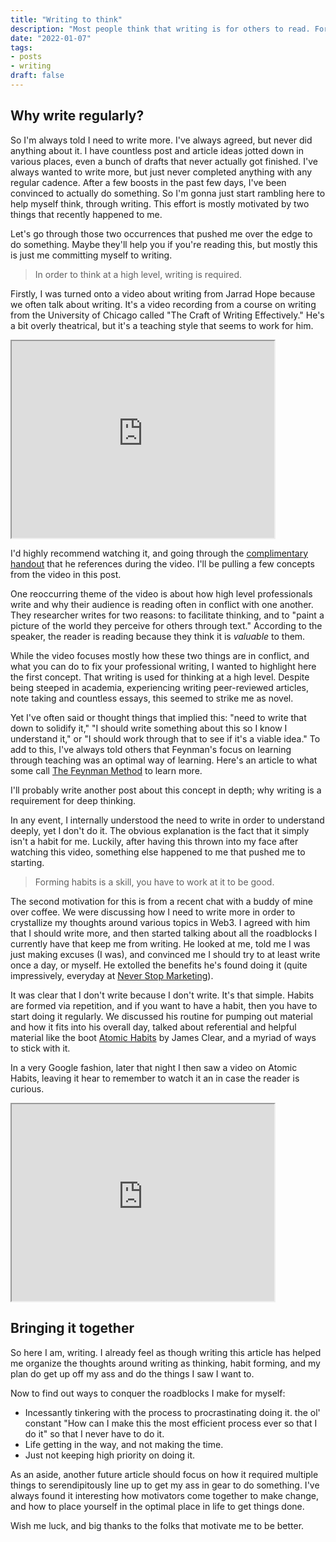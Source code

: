 ```yaml
---
title: "Writing to think"
description: "Most people think that writing is for others to read. For deep thinkers, writing is required to think."
date: "2022-01-07"
tags: 
- posts
- writing
draft: false
---
```


## Why write regularly?

So I'm always told I need to write more. I've always agreed, but never did anything about it. I have countless post and article ideas jotted down in various places, even a bunch of drafts that never actually got finished. I've always wanted to write more, but just never completed anything with any regular cadence. After a few boosts in the past few days, I've been convinced to actually do something. So I'm gonna just start rambling here to help myself think, through writing. This effort is mostly motivated by two things that recently happened to me. 

Let's go through those two occurrences that pushed me over the edge to do something. Maybe they'll help you if you're reading this, but mostly this is just me committing myself to writing. 

> In order to think at a high level, writing is required.

Firstly, I was turned onto a video about writing from Jarrad Hope because we often talk about writing. It's a video recording from a course on writing from the University of Chicago called "The Craft of Writing Effectively." He's a bit overly theatrical, but it's a teaching style that seems to work for him. 

<iframe width="420" height="315"
src="https://www.youtube.com/embed/vtIzMaLkCaM">
</iframe>

I'd highly recommend watching it, and going through the [complimentary handout](https://cpb-us-w2.wpmucdn.com/u.osu.edu/dist/5/7046/files/2014/10/UnivChic_WritingProg-1grt232.pdf) that he references during the video. I'll be pulling a few concepts from the video in this post. 

One reoccurring theme of the video is about how high level professionals write and why their audience is reading often in conflict with one another. They researcher writes for two reasons: to facilitate thinking, and to "paint a picture of the world they perceive for others through text." According to the speaker, the reader is reading because they think it is _valuable_ to them. 

While the video focuses mostly how these two things are in conflict, and what you can do to fix your professional writing, I wanted to highlight here the first concept. That writing is used for thinking at a high level. Despite being steeped in academia, experiencing writing peer-reviewed articles, note taking and countless essays, this seemed to strike me as novel. 

Yet I've often said or thought things that implied this: "need to write that down to solidify it," "I should write something about this so I know I understand it," or "I should work through that to see if it's a viable idea." To add to this, I've always told others that Feynman's focus on learning through teaching was an optimal way of learning. Here's an article to what some call [The Feynman Method](https://www.colorado.edu/artssciences-advising/resource-library/life-skills/the-feynman-technique-in-academic-coaching) to learn more. 

I'll probably write another post about this concept in depth; why writing is a requirement for deep thinking. 

In any event, I internally understood the need to write in order to understand deeply, yet I don't do it. The obvious explanation is the fact that it simply isn't a habit for me. Luckily, after having this thrown into my face after watching this video, something else happened to me that pushed me to starting. 

>  Forming habits is a skill, you have to work at it to be good.

The second motivation for this is from a recent chat with a buddy of mine over coffee. We were discussing how I need to write more in order to crystallize my thoughts around various topics in Web3. I agreed with him that I should write more, and then started talking about all the roadblocks I currently have that keep me from writing. He looked at me, told me I was just making excuses (I was), and convinced me I should try to at least write once a day, or myself. He extolled the benefits he's found doing it (quite impressively, everyday at [Never Stop Marketing](https://blog.neverstopmarketing.com)). 

It was clear that I don't write because I don't write. It's that simple. Habits are formed via repetition, and if you want to have a habit, then you have to start doing it regularly. We discussed his routine for pumping out material and how it fits into his overall day, talked about referential and helpful material like the boot [Atomic Habits](https://www.amazon.com/Atomic-Habits-Proven-Build-Break-ebook/dp/B07D23CFGR/ref=sr_1_1?gclid=EAIaIQobChMI9vfTmKWg9QIVpMmUCR1XnwirEAAYASAAEgJAePD_BwE&hvadid=282579595593&hvdev=c&hvlocphy=9007864&hvnetw=g&hvqmt=e&hvrand=14724717618872183455&hvtargid=kwd-486806483233&hydadcr=15492_10339794&keywords=atomic+habits&qid=1641580846&sr=8-1) by James Clear, and a myriad of ways to stick with it. 

In a very Google fashion, later that night I then saw a video on Atomic Habits, leaving it hear to remember to watch it an in case the reader is curious. 

<iframe width="420" height="315"
src="https://www.youtube.com/embed/PZ7lDrwYdZc">
</iframe>


## Bringing it together
So here I am, writing. I already feel as though writing this article has helped me organize the thoughts around writing as thinking, habit forming, and my plan do get up off my ass and do the things I saw I want to. 

Now to find out ways to conquer the roadblocks I make for myself:
- Incessantly tinkering with the process to procrastinating doing it. the ol' constant "How can I make this the most efficient process ever so that I do it" so that I never have to do it. 
- Life getting in the way, and not making the time.
- Just not keeping high priority on doing it. 

As an aside, another future article should focus on how it required multiple things to serendipitously line up to get my ass in gear to do something. I've always found it interesting how motivators come together to make change, and how to place yourself in the optimal place in life to get things done. 

Wish me luck, and big thanks to the folks that motivate me to be better.